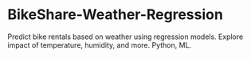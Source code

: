 # BikeShare-Weather-Regression
Predict bike rentals based on weather using regression models. Explore impact of temperature, humidity, and more. Python, ML.
